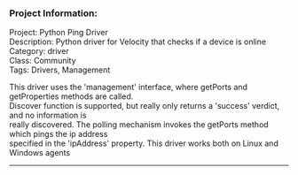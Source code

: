 ### Project Information:
Project: Python Ping Driver  
Description: Python driver for Velocity that checks if a device is online  
Category: driver  
Class: Community  
Tags: Drivers, Management  
  
This driver uses the 'management' interface, where getPorts and getProperties methods are called.  
Discover function is supported, but really only returns a 'success' verdict, and no information is   
really discovered. The polling mechanism invokes the getPorts method which pings the ip address   
specified in the 'ipAddress' property. This driver works both on Linux and Windows agents  
  

 ----